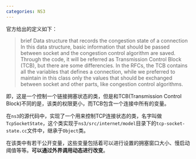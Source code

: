 ```yaml
---
categories: NS3
---
```


官方给出的定义如下：

> brief Data structure that records the congestion state of a connection In this data structure, basic information that should be passed between socket and the congestion control algorithm are saved. Through the code, it will be referred as Transmission Control Block (TCB), but there are some differencies. In the RFCs, the TCB contains all the variables that defines a connection, while we preferred to maintain in this class only the values that should be exchanged between socket and other parts, like congestion control algorithms.

即，这是一个控制一个链接拥塞状态的类，但是和TCB(Transmission Control Block)不同的是，该类的权限更小，而TCB包含一个连接中所有的变量。

在`ns3`的源代码中，实现了一个用来控制TCP连接状态的类，名字叫做`TcpSocketState`，这个类实现于`ns3/src/internet/model`目录下的`tcp-socket-state.cc`文件中，继承于`Object`类。

在该类中有若干公开变量，这些变量包括着可以进行设置的拥塞窗口大小、慢启动阈值等等。**可以通过外界调用动态进行改变**。

